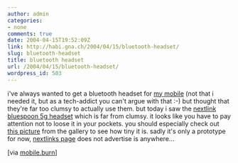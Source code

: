 ```yaml
---
author: admin
categories:
- none
comments: true
date: 2004-04-15T19:52:09Z
link: http://habi.gna.ch/2004/04/15/bluetooth-headset/
slug: bluetooth-headset
title: bluetooth headset
url: /2004/04/15/bluetooth-headset/
wordpress_id: 503
---
```


i've always wanted to get a bluetooth headset for [my mobile](http://www.sonyericsson.com/t610/overview/) (not that i needed it, but as a tech-addict you can't argue with that :-) but thought that they're far too clumsy to actually use them.
but today i saw the [nextlink bluespoon 5g headset](http://www.mobileburn.com/gallery.jsp?Page=1&Id=678)  which is far from clumsy. it looks like you have to pay attention not to loose it in your pockets. you should especially check out [this picture](http://www.mobileburn.com/gallery.jsp?Page=4&Id=678) from the gallery to see how tiny it is.
sadly it's only a prototype for now, [nextlinks page](http://nextlink.to/) does not advertise is anywhere...

[via [mobile.burn](http://www.mobileburn.com/)]
